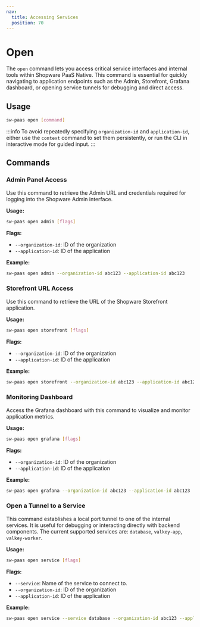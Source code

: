 ```yaml
---
nav:
  title: Accessing Services
  position: 70
---
```


# Open

The `open` command lets you access critical service interfaces and internal tools within Shopware PaaS Native. This command is essential for quickly navigating to application endpoints such as the Admin, Storefront, Grafana dashboard, or opening service tunnels for debugging and direct access.

## Usage

```sh
sw-paas open [command]
```

:::info
To avoid repeatedly specifying `organization-id` and `application-id`, either use the `context` command to set them persistently, or run the CLI in interactive mode for guided input.
:::

## Commands

### Admin Panel Access

Use this command to retrieve the Admin URL and credentials required for logging into the Shopware Admin interface.

**Usage:**

```sh
sw-paas open admin [flags]
```

**Flags:**

- `--organization-id`: ID of the organization
- `--application-id`: ID of the application

**Example:**

```sh
sw-paas open admin --organization-id abc123 --application-id abc123
```

### Storefront URL Access

Use this command to retrieve the URL of the Shopware Storefront application.

**Usage:**

```sh
sw-paas open storefront [flags]
```

**Flags:**

- `--organization-id`: ID of the organization
- `--application-id`: ID of the application

**Example:**

```sh
sw-paas open storefront --organization-id abc123 --application-id abc123
```

### Monitoring Dashboard

Access the Grafana dashboard with this command to visualize and monitor application metrics.

**Usage:**

```sh
sw-paas open grafana [flags]
```

**Flags:**

- `--organization-id`: ID of the organization
- `--application-id`: ID of the application

**Example:**

```sh
sw-paas open grafana --organization-id abc123 --application-id abc123
```

### Open a Tunnel to a Service

This command establishes a local port tunnel to one of the internal services. It is useful for debugging or interacting directly with backend components. The current supported services are: `database`, `valkey-app`, `valkey-worker`.

**Usage:**

```sh
sw-paas open service [flags]
```

**Flags:**

- `--service`: Name of the service to connect to.
- `--organization-id`: ID of the organization
- `--application-id`: ID of the application

**Example:**

```sh
sw-paas open service --service database --organization-id abc123 --application-id abc123
```

